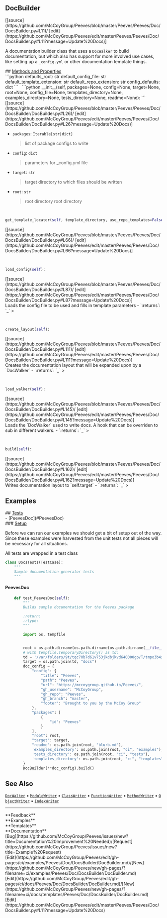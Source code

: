 ## <a id="Peeves.Peeves.Doc.DocsBuilder.DocBuilder">DocBuilder</a> 

<div class="docs-source-link" markdown="1">
[[source](https://github.com/McCoyGroup/Peeves/blob/master/Peeves/Peeves/Doc/DocsBuilder.py#L11)/
[edit](https://github.com/McCoyGroup/Peeves/edit/master/Peeves/Peeves/Doc/DocsBuilder.py#L11?message=Update%20Docs)]
</div>

A documentation builder class that uses a `DocWalker`
to build documentation, but which also has support for more
involved use cases, like setting up a `_config.yml` or other
documentation template things.







<div class="collapsible-section">
 <div class="collapsible-section collapsible-section-header" markdown="1">
## <a class="collapse-link" data-toggle="collapse" href="#methods" markdown="1"> Methods and Properties</a> <a class="float-right" data-toggle="collapse" href="#methods"><i class="fa fa-chevron-down"></i></a>
 </div>
 <div class="collapsible-section collapsible-section-body collapse show" id="methods" markdown="1">
 ```python
defaults_root: str
default_config_file: str
default_template_extension: str
default_repo_extension: str
config_defaults: dict
```
<a id="Peeves.Peeves.Doc.DocsBuilder.DocBuilder.__init__" class="docs-object-method">&nbsp;</a> 
```python
__init__(self, packages=None, config=None, target=None, root=None, config_file=None, templates_directory=None, examples_directory=None, tests_directory=None, readme=None): 
```
<div class="docs-source-link" markdown="1">
[[source](https://github.com/McCoyGroup/Peeves/blob/master/Peeves/Peeves/Doc/DocsBuilder/DocBuilder.py#L26)/
[edit](https://github.com/McCoyGroup/Peeves/edit/master/Peeves/Peeves/Doc/DocsBuilder/DocBuilder.py#L26?message=Update%20Docs)]
</div>

  - `packages`: `Iterable[str|dict]`
    > list of package configs to write
  - `config`: `dict`
    > parameters for _config.yml file
  - `target`: `str`
    > target directory to which files should be written
  - `root`: `str`
    > root directory
root directory


<a id="Peeves.Peeves.Doc.DocsBuilder.DocBuilder.get_template_locator" class="docs-object-method">&nbsp;</a> 
```python
get_template_locator(self, template_directory, use_repo_templates=False): 
```
<div class="docs-source-link" markdown="1">
[[source](https://github.com/McCoyGroup/Peeves/blob/master/Peeves/Peeves/Doc/DocsBuilder/DocBuilder.py#L66)/
[edit](https://github.com/McCoyGroup/Peeves/edit/master/Peeves/Peeves/Doc/DocsBuilder/DocBuilder.py#L66?message=Update%20Docs)]
</div>


<a id="Peeves.Peeves.Doc.DocsBuilder.DocBuilder.load_config" class="docs-object-method">&nbsp;</a> 
```python
load_config(self): 
```
<div class="docs-source-link" markdown="1">
[[source](https://github.com/McCoyGroup/Peeves/blob/master/Peeves/Peeves/Doc/DocsBuilder/DocBuilder.py#L87)/
[edit](https://github.com/McCoyGroup/Peeves/edit/master/Peeves/Peeves/Doc/DocsBuilder/DocBuilder.py#L87?message=Update%20Docs)]
</div>
Loads the config file to be used and fills in template parameters
  - `:returns`: `_`
    >


<a id="Peeves.Peeves.Doc.DocsBuilder.DocBuilder.create_layout" class="docs-object-method">&nbsp;</a> 
```python
create_layout(self): 
```
<div class="docs-source-link" markdown="1">
[[source](https://github.com/McCoyGroup/Peeves/blob/master/Peeves/Peeves/Doc/DocsBuilder/DocBuilder.py#L111)/
[edit](https://github.com/McCoyGroup/Peeves/edit/master/Peeves/Peeves/Doc/DocsBuilder/DocBuilder.py#L111?message=Update%20Docs)]
</div>
Creates the documentation layout that will be expanded upon by
a `DocWalker`
  - `:returns`: `_`
    >


<a id="Peeves.Peeves.Doc.DocsBuilder.DocBuilder.load_walker" class="docs-object-method">&nbsp;</a> 
```python
load_walker(self): 
```
<div class="docs-source-link" markdown="1">
[[source](https://github.com/McCoyGroup/Peeves/blob/master/Peeves/Peeves/Doc/DocsBuilder/DocBuilder.py#L145)/
[edit](https://github.com/McCoyGroup/Peeves/edit/master/Peeves/Peeves/Doc/DocsBuilder/DocBuilder.py#L145?message=Update%20Docs)]
</div>
Loads the `DocWalker` used to write docs.
A hook that can be overriden to sub in different walkers.
  - `:returns`: `_`
    >


<a id="Peeves.Peeves.Doc.DocsBuilder.DocBuilder.build" class="docs-object-method">&nbsp;</a> 
```python
build(self): 
```
<div class="docs-source-link" markdown="1">
[[source](https://github.com/McCoyGroup/Peeves/blob/master/Peeves/Peeves/Doc/DocsBuilder/DocBuilder.py#L162)/
[edit](https://github.com/McCoyGroup/Peeves/edit/master/Peeves/Peeves/Doc/DocsBuilder/DocBuilder.py#L162?message=Update%20Docs)]
</div>
Writes documentation layout to `self.target`
  - `:returns`: `_`
    >
 </div>
</div>




## Examples













<div class="collapsible-section">
 <div class="collapsible-section collapsible-section-header" markdown="1">
## <a class="collapse-link" data-toggle="collapse" href="#Tests-2b69ff" markdown="1"> Tests</a> <a class="float-right" data-toggle="collapse" href="#Tests-2b69ff"><i class="fa fa-chevron-down"></i></a>
 </div>
 <div class="collapsible-section collapsible-section-body collapse show" id="Tests-2b69ff" markdown="1">
 - [PeevesDoc](#PeevesDoc)

<div class="collapsible-section">
 <div class="collapsible-section collapsible-section-header" markdown="1">
### <a class="collapse-link" data-toggle="collapse" href="#Setup-cb929d" markdown="1"> Setup</a> <a class="float-right" data-toggle="collapse" href="#Setup-cb929d"><i class="fa fa-chevron-down"></i></a>
 </div>
 <div class="collapsible-section collapsible-section-body collapse show" id="Setup-cb929d" markdown="1">
 
Before we can run our examples we should get a bit of setup out of the way.
Since these examples were harvested from the unit tests not all pieces
will be necessary for all situations.

All tests are wrapped in a test class
```python
class DocsTests(TestCase):
    """
    Sample documentation generator tests
    """
```

 </div>
</div>

#### <a name="PeevesDoc">PeevesDoc</a>
```python
    def test_PeevesDoc(self):
        """
        Builds sample documentation for the Peeves package

        :return:
        :rtype:
        """

        import os, tempfile


        root = os.path.dirname(os.path.dirname(os.path.dirname(__file__)))
        # with tempfile.TemporaryDirectory() as td:
        td = '/var/folders/9t/tqc70b7d61v753jkdbjkvd640000gp/T/tmpo3b4ztrq/'
        target = os.path.join(td, "docs")
        doc_config = {
            "config": {
                "title": "Peeves",
                "path": "Peeves",
                "url": "https://mccoygroup.github.io/Peeves/",
                "gh_username": "McCoyGroup",
                "gh_repo": "Peeves",
                "gh_branch": "master",
                "footer": "Brought to you by the McCoy Group"
            },
            "packages": [
                {
                    "id": "Peeves"
                }
            ],
            "root": root,
            "target": target,
            "readme": os.path.join(root, "blurb.md"),
            'examples_directory': os.path.join(root, "ci", "examples"),
            'tests_directory': os.path.join(root, "ci", "tests"),
            'templates_directory': os.path.join(root, "ci", "templates")
        }
        DocBuilder(**doc_config).build()
```

 </div>
</div>




## See Also
[`DocWalker`](../DocWalker/DocWalker.md)<span>&nbsp;&#9642;&nbsp;</span>[`ModuleWriter`](../DocWalker/ModuleWriter.md)<span>&nbsp;&#9642;&nbsp;</span>[`ClassWriter`](../DocWalker/ClassWriter.md)<span>&nbsp;&#9642;&nbsp;</span>[`FunctionWriter`](../DocWalker/FunctionWriter.md)<span>&nbsp;&#9642;&nbsp;</span>[`MethodWriter`](../DocWalker/MethodWriter.md)<span>&nbsp;&#9642;&nbsp;</span>[`ObjectWriter`](../DocWalker/ObjectWriter.md)<span>&nbsp;&#9642;&nbsp;</span>[`IndexWriter`](../DocWalker/IndexWriter.md)

---


<div markdown="1" class="text-secondary">
<div class="container">
  <div class="row">
   <div class="col" markdown="1">
**Feedback**   
</div>
   <div class="col" markdown="1">
**Examples**   
</div>
   <div class="col" markdown="1">
**Templates**   
</div>
   <div class="col" markdown="1">
**Documentation**   
</div>
   <div class="col" markdown="1">
   
</div>
   <div class="col" markdown="1">
   
</div>
   <div class="col" markdown="1">
   
</div>
</div>
  <div class="row">
   <div class="col" markdown="1">
[Bug](https://github.com/McCoyGroup/Peeves/issues/new?title=Documentation%20Improvement%20Needed)/[Request](https://github.com/McCoyGroup/Peeves/issues/new?title=Example%20Request)   
</div>
   <div class="col" markdown="1">
[Edit](https://github.com/McCoyGroup/Peeves/edit/gh-pages/ci/examples/Peeves/Doc/DocsBuilder/DocBuilder.md)/[New](https://github.com/McCoyGroup/Peeves/new/gh-pages/?filename=ci/examples/Peeves/Doc/DocsBuilder/DocBuilder.md)   
</div>
   <div class="col" markdown="1">
[Edit](https://github.com/McCoyGroup/Peeves/edit/gh-pages/ci/docs/Peeves/Doc/DocsBuilder/DocBuilder.md)/[New](https://github.com/McCoyGroup/Peeves/new/gh-pages/?filename=ci/docs/templates/Peeves/Doc/DocsBuilder/DocBuilder.md)   
</div>
   <div class="col" markdown="1">
[Edit](https://github.com/McCoyGroup/Peeves/edit/master/Peeves/Peeves/Doc/DocsBuilder.py#L11?message=Update%20Docs)   
</div>
   <div class="col" markdown="1">
   
</div>
   <div class="col" markdown="1">
   
</div>
   <div class="col" markdown="1">
   
</div>
</div>
</div>
</div>